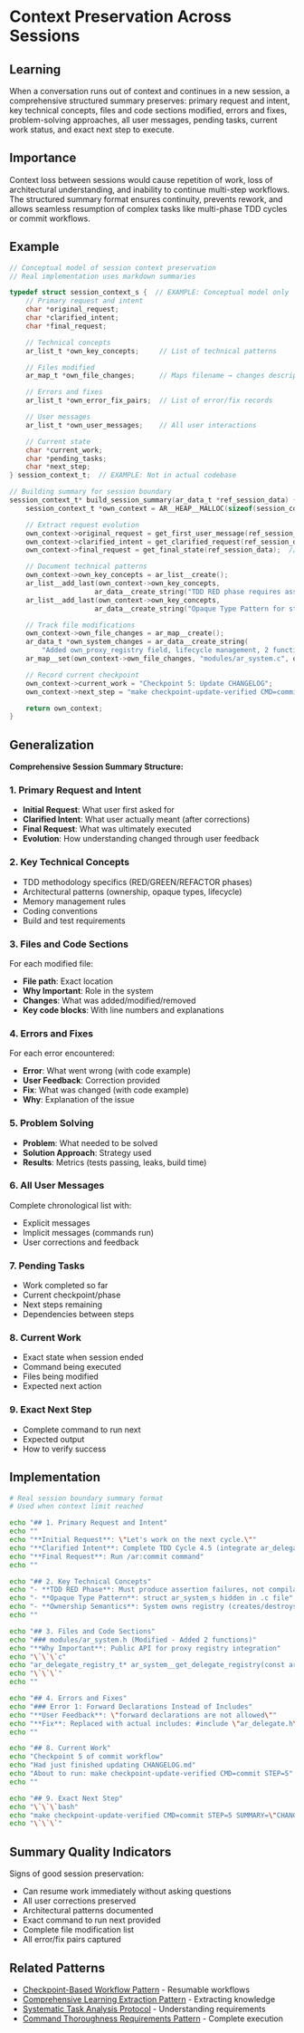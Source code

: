 # Context Preservation Across Sessions

## Learning
When a conversation runs out of context and continues in a new session, a comprehensive structured summary preserves: primary request and intent, key technical concepts, files and code sections modified, errors and fixes, problem-solving approaches, all user messages, pending tasks, current work status, and exact next step to execute.

## Importance
Context loss between sessions would cause repetition of work, loss of architectural understanding, and inability to continue multi-step workflows. The structured summary format ensures continuity, prevents rework, and allows seamless resumption of complex tasks like multi-phase TDD cycles or commit workflows.

## Example
```c
// Conceptual model of session context preservation
// Real implementation uses markdown summaries

typedef struct session_context_s {  // EXAMPLE: Conceptual model only
    // Primary request and intent
    char *original_request;
    char *clarified_intent;
    char *final_request;

    // Technical concepts
    ar_list_t *own_key_concepts;     // List of technical patterns

    // Files modified
    ar_map_t *own_file_changes;      // Maps filename → changes description

    // Errors and fixes
    ar_list_t *own_error_fix_pairs;  // List of error/fix records

    // User messages
    ar_list_t *own_user_messages;    // All user interactions

    // Current state
    char *current_work;
    char *pending_tasks;
    char *next_step;
} session_context_t;  // EXAMPLE: Not in actual codebase

// Building summary for session boundary
session_context_t* build_session_summary(ar_data_t *ref_session_data) {  // EXAMPLE: Conceptual function
    session_context_t *own_context = AR__HEAP__MALLOC(sizeof(session_context_t));  // EXAMPLE: Hypothetical struct

    // Extract request evolution
    own_context->original_request = get_first_user_message(ref_session_data);  // EXAMPLE: Hypothetical function
    own_context->clarified_intent = get_clarified_request(ref_session_data);  // EXAMPLE: Hypothetical function
    own_context->final_request = get_final_state(ref_session_data);  // EXAMPLE: Hypothetical function

    // Document technical patterns
    own_context->own_key_concepts = ar_list__create();
    ar_list__add_last(own_context->own_key_concepts,
                     ar_data__create_string("TDD RED phase requires assertion failures"));
    ar_list__add_last(own_context->own_key_concepts,
                     ar_data__create_string("Opaque Type Pattern for struct ar_system_s"));

    // Track file modifications
    own_context->own_file_changes = ar_map__create();
    ar_data_t *own_system_changes = ar_data__create_string(
        "Added own_proxy_registry field, lifecycle management, 2 functions");
    ar_map__set(own_context->own_file_changes, "modules/ar_system.c", own_system_changes);

    // Record current checkpoint
    own_context->current_work = "Checkpoint 5: Update CHANGELOG";
    own_context->next_step = "make checkpoint-update-verified CMD=commit STEP=5";

    return own_context;
}
```

## Generalization
**Comprehensive Session Summary Structure:**

### 1. Primary Request and Intent
- **Initial Request**: What user first asked for
- **Clarified Intent**: What user actually meant (after corrections)
- **Final Request**: What was ultimately executed
- **Evolution**: How understanding changed through user feedback

### 2. Key Technical Concepts
- TDD methodology specifics (RED/GREEN/REFACTOR phases)
- Architectural patterns (ownership, opaque types, lifecycle)
- Memory management rules
- Coding conventions
- Build and test requirements

### 3. Files and Code Sections
For each modified file:
- **File path**: Exact location
- **Why Important**: Role in the system
- **Changes**: What was added/modified/removed
- **Key code blocks**: With line numbers and explanations

### 4. Errors and Fixes
For each error encountered:
- **Error**: What went wrong (with code example)
- **User Feedback**: Correction provided
- **Fix**: What was changed (with code example)
- **Why**: Explanation of the issue

### 5. Problem Solving
- **Problem**: What needed to be solved
- **Solution Approach**: Strategy used
- **Results**: Metrics (tests passing, leaks, build time)

### 6. All User Messages
Complete chronological list with:
- Explicit messages
- Implicit messages (commands run)
- User corrections and feedback

### 7. Pending Tasks
- Work completed so far
- Current checkpoint/phase
- Next steps remaining
- Dependencies between steps

### 8. Current Work
- Exact state when session ended
- Command being executed
- Files being modified
- Expected next action

### 9. Exact Next Step
- Complete command to run next
- Expected output
- How to verify success

## Implementation
```bash
# Real session boundary summary format
# Used when context limit reached

echo "## 1. Primary Request and Intent"
echo ""
echo "**Initial Request**: \"Let's work on the next cycle.\""
echo "**Clarified Intent**: Complete TDD Cycle 4.5 (integrate ar_delegate_registry)"
echo "**Final Request**: Run /ar:commit command"
echo ""

echo "## 2. Key Technical Concepts"
echo "- **TDD RED Phase**: Must produce assertion failures, not compilation errors"
echo "- **Opaque Type Pattern**: struct ar_system_s hidden in .c file"
echo "- **Ownership Semantics**: System owns registry (creates/destroys)"
echo ""

echo "## 3. Files and Code Sections"
echo "### modules/ar_system.h (Modified - Added 2 functions)"
echo "**Why Important**: Public API for proxy registry integration"
echo "\`\`\`c"
echo "ar_delegate_registry_t* ar_system__get_delegate_registry(const ar_system_t *ref_system);"
echo "\`\`\`"
echo ""

echo "## 4. Errors and Fixes"
echo "### Error 1: Forward Declarations Instead of Includes"
echo "**User Feedback**: \"forward declarations are not allowed\""
echo "**Fix**: Replaced with actual includes: #include \"ar_delegate.h\""
echo ""

echo "## 8. Current Work"
echo "Checkpoint 5 of commit workflow"
echo "Had just finished updating CHANGELOG.md"
echo "About to run: make checkpoint-update-verified CMD=commit STEP=5"
echo ""

echo "## 9. Exact Next Step"
echo "\`\`\`bash"
echo "make checkpoint-update-verified CMD=commit STEP=5 SUMMARY=\"CHANGELOG updated\""
echo "\`\`\`"
```

## Summary Quality Indicators
Signs of good session preservation:
- Can resume work immediately without asking questions
- All user corrections preserved
- Architectural patterns documented
- Exact command to run next provided
- Complete file modification list
- All error/fix pairs captured

## Related Patterns
- [Checkpoint-Based Workflow Pattern](checkpoint-based-workflow-pattern.md) - Resumable workflows
- [Comprehensive Learning Extraction Pattern](comprehensive-learning-extraction-pattern.md) - Extracting knowledge
- [Systematic Task Analysis Protocol](systematic-task-analysis-protocol.md) - Understanding requirements
- [Command Thoroughness Requirements Pattern](command-thoroughness-requirements-pattern.md) - Complete execution
